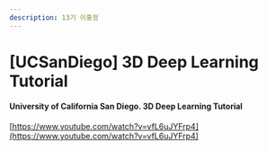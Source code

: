 ```yaml
---
description: 13기 이홍정
---
```


# \[UCSanDiego\] 3D Deep Learning Tutorial

####  University of California San Diego. 3D Deep Learning Tutorial

[https://www.youtube.com/watch?v=vfL6uJYFrp4](https://www.youtube.com/watch?v=vfL6uJYFrp4)


